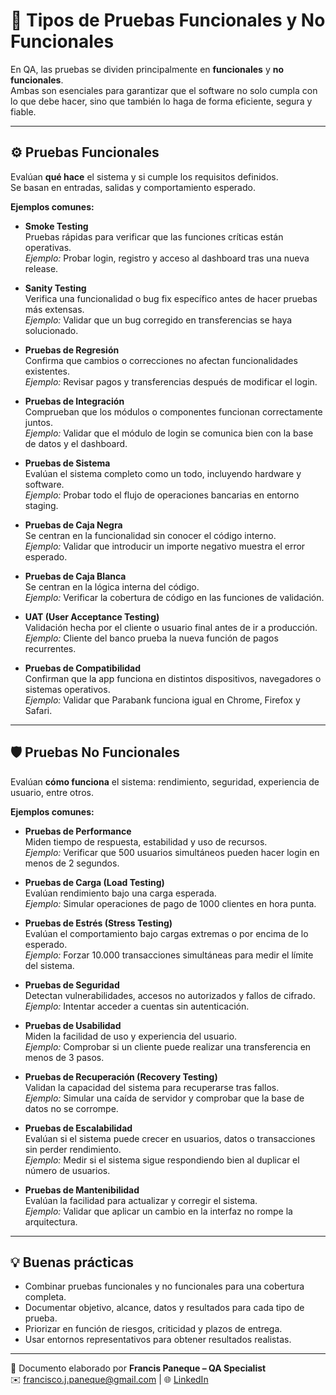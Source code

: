 # 🧪 Tipos de Pruebas Funcionales y No Funcionales

En QA, las pruebas se dividen principalmente en **funcionales** y **no funcionales**.  
Ambas son esenciales para garantizar que el software no solo cumpla con lo que debe hacer, sino que también lo haga de forma eficiente, segura y fiable.

---

## ⚙️ Pruebas Funcionales
Evalúan **qué hace** el sistema y si cumple los requisitos definidos.  
Se basan en entradas, salidas y comportamiento esperado.

**Ejemplos comunes:**

- **Smoke Testing**  
  Pruebas rápidas para verificar que las funciones críticas están operativas.  
  *Ejemplo:* Probar login, registro y acceso al dashboard tras una nueva release.

- **Sanity Testing**  
  Verifica una funcionalidad o bug fix específico antes de hacer pruebas más extensas.  
  *Ejemplo:* Validar que un bug corregido en transferencias se haya solucionado.

- **Pruebas de Regresión**  
  Confirma que cambios o correcciones no afectan funcionalidades existentes.  
  *Ejemplo:* Revisar pagos y transferencias después de modificar el login.

- **Pruebas de Integración**  
  Comprueban que los módulos o componentes funcionan correctamente juntos.  
  *Ejemplo:* Validar que el módulo de login se comunica bien con la base de datos y el dashboard.

- **Pruebas de Sistema**  
  Evalúan el sistema completo como un todo, incluyendo hardware y software.  
  *Ejemplo:* Probar todo el flujo de operaciones bancarias en entorno staging.

- **Pruebas de Caja Negra**  
  Se centran en la funcionalidad sin conocer el código interno.  
  *Ejemplo:* Validar que introducir un importe negativo muestra el error esperado.

- **Pruebas de Caja Blanca**  
  Se centran en la lógica interna del código.  
  *Ejemplo:* Verificar la cobertura de código en las funciones de validación.

- **UAT (User Acceptance Testing)**  
  Validación hecha por el cliente o usuario final antes de ir a producción.  
  *Ejemplo:* Cliente del banco prueba la nueva función de pagos recurrentes.

- **Pruebas de Compatibilidad**  
  Confirman que la app funciona en distintos dispositivos, navegadores o sistemas operativos.  
  *Ejemplo:* Validar que Parabank funciona igual en Chrome, Firefox y Safari.

---

## 🛡️ Pruebas No Funcionales
Evalúan **cómo funciona** el sistema: rendimiento, seguridad, experiencia de usuario, entre otros.

**Ejemplos comunes:**

- **Pruebas de Performance**  
  Miden tiempo de respuesta, estabilidad y uso de recursos.  
  *Ejemplo:* Verificar que 500 usuarios simultáneos pueden hacer login en menos de 2 segundos.

- **Pruebas de Carga (Load Testing)**  
  Evalúan rendimiento bajo una carga esperada.  
  *Ejemplo:* Simular operaciones de pago de 1000 clientes en hora punta.

- **Pruebas de Estrés (Stress Testing)**  
  Evalúan el comportamiento bajo cargas extremas o por encima de lo esperado.  
  *Ejemplo:* Forzar 10.000 transacciones simultáneas para medir el límite del sistema.

- **Pruebas de Seguridad**  
  Detectan vulnerabilidades, accesos no autorizados y fallos de cifrado.  
  *Ejemplo:* Intentar acceder a cuentas sin autenticación.

- **Pruebas de Usabilidad**  
  Miden la facilidad de uso y experiencia del usuario.  
  *Ejemplo:* Comprobar si un cliente puede realizar una transferencia en menos de 3 pasos.

- **Pruebas de Recuperación (Recovery Testing)**  
  Validan la capacidad del sistema para recuperarse tras fallos.  
  *Ejemplo:* Simular una caída de servidor y comprobar que la base de datos no se corrompe.

- **Pruebas de Escalabilidad**  
  Evalúan si el sistema puede crecer en usuarios, datos o transacciones sin perder rendimiento.  
  *Ejemplo:* Medir si el sistema sigue respondiendo bien al duplicar el número de usuarios.

- **Pruebas de Mantenibilidad**  
  Evalúan la facilidad para actualizar y corregir el sistema.  
  *Ejemplo:* Validar que aplicar un cambio en la interfaz no rompe la arquitectura.

---

## 💡 Buenas prácticas
- Combinar pruebas funcionales y no funcionales para una cobertura completa.  
- Documentar objetivo, alcance, datos y resultados para cada tipo de prueba.  
- Priorizar en función de riesgos, criticidad y plazos de entrega.  
- Usar entornos representativos para obtener resultados realistas.

---

📌 Documento elaborado por **Francis Paneque – QA Specialist**  
✉️ francisco.j.paneque@gmail.com | 🌐 [LinkedIn](https://www.linkedin.com/in/francis-paneque-21092a252)
